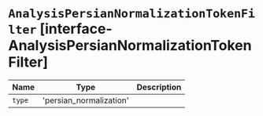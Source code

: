 # `AnalysisPersianNormalizationTokenFilter` [interface-AnalysisPersianNormalizationTokenFilter]

| Name | Type | Description |
| - | - | - |
| `type` | 'persian_normalization' | &nbsp; |
